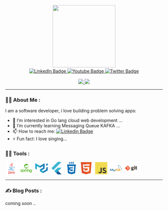 <div id="header" align="center">
  <img src="https://media.giphy.com/media/jdPMeyv9rn0hZHh8n9/giphy.gif" width="200" height="200"/>
</div>

<div id="badges" align="center">
  <a href="https://www.linkedin.com/in/fianu-stephen-7a880319a/" target="_blank">
    <img src="https://img.shields.io/badge/LinkedIn-blue?style=for-the-badge&logo=linkedin&logoColor=white" alt="LinkedIn Badge"/>
  </a>
  <a href="your-youtube-URL" target="_blank">
    <img src="https://img.shields.io/badge/YouTube-red?style=for-the-badge&logo=youtube&logoColor=white" alt="Youtube Badge"/>
  </a>
  <a href="your-twitter-URL" target="_blank">
    <img src="https://img.shields.io/badge/Twitter-blue?style=for-the-badge&logo=twitter&logoColor=white" alt="Twitter Badge"/>
  </a><br>
  <a href="#">
    <img src="https://komarev.com/ghpvc/?username=stevenheroo&style=flat-square&color=blue" alt=""/>
  </a>
</div>


<div id="badges" align="center">
  <a href="https://github.com/stevenheroo">
  <img src="https://github-readme-stats.vercel.app/api?username=stevenheroo&theme=nord&show_icons=true&count_private=true&hide=contribs&line_height=40"/>
  </a>

  <a href="https://github.com/stevenheroo">
  <img src="https://github-readme-stats.vercel.app/api/top-langs/?username=stevenheroo&theme=nord&langs_count=4&hide=ejs" height="245"/>
  </a>
</div>

---
### :man_technologist: About Me :
I am a software developer, i love building problem solving apps:
- 🔭 I’m interested in Go lang cloud web development ...
- 🌱 I’m currently learning Messaging Queue KAFKA  ...
- 📫 How to reach me: [![Linkedin Badge](https://img.shields.io/badge/LinkedIn-blue?style=flat&logo=Linkedin&logoColor=white)](https://www.linkedin.com/in/fianu-stephen-7a880319a/)
- ⚡ Fun fact: I love singing...

### :technologist: Tools :
<div>
  <img src="https://github.com/devicons/devicon/blob/master/icons/java/java-original-wordmark.svg" title="Java" alt="Java" width="40" height="40"/>&nbsp;
  <img src="https://github.com/devicons/devicon/blob/master/icons/spring/spring-original-wordmark.svg" title="Spring" alt="Spring" width="40" height="40"/>&nbsp;
  <img src="https://github.com/devicons/devicon/blob/master/icons/materialui/materialui-original.svg" title="Material UI" alt="Material UI" width="40" height="40"/>&nbsp;
  <img src="https://github.com/devicons/devicon/blob/master/icons/flutter/flutter-original.svg" title="Flutter" alt="Flutter" width="40" height="40"/>&nbsp;
  <img src="https://github.com/devicons/devicon/blob/master/icons/css3/css3-plain-wordmark.svg"  title="CSS3" alt="CSS" width="40" height="40"/>&nbsp;
  <img src="https://github.com/devicons/devicon/blob/master/icons/html5/html5-original.svg" title="HTML5" alt="HTML" width="40" height="40"/>&nbsp;
  <img src="https://github.com/devicons/devicon/blob/master/icons/javascript/javascript-original.svg" title="JavaScript" alt="JavaScript" width="40" height="40"/>&nbsp;
  <img src="https://github.com/devicons/devicon/blob/master/icons/mysql/mysql-original-wordmark.svg" title="MySQL"  alt="MySQL" width="40" height="40"/>&nbsp;
  <img src="https://github.com/devicons/devicon/blob/master/icons/git/git-original-wordmark.svg" title="Git" **alt="Git" width="40" height="40"/>
</div>

---
### :writing_hand: Blog Posts :
coming soon ..





